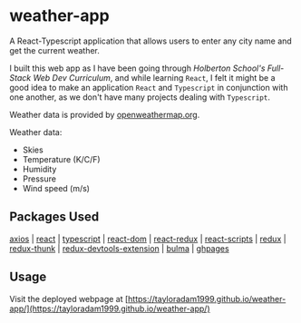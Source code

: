 # weather-app

A React-Typescript application that allows users to enter any city name and get the current weather.

I built this web app as I have been going through *Holberton School's Full-Stack Web Dev Curriculum*, and while learning ```React```, I felt
it might be a good idea to make an application ```React``` and ```Typescript``` in conjunction with one another, as we don't have many projects
dealing with ```Typescript```.
  
Weather data is provided by [openweathermap.org](https://openweathermap.org/).
  
Weather data:
- Skies
- Temperature (K/C/F)
- Humidity
- Pressure
- Wind speed (m/s)
  
## Packages Used
[axios](https://axios-http.com/docs/intro) |
[react](https://reactjs.org/docs/getting-started.html) |
[typescript](https://www.typescriptlang.org/) |
[react-dom](https://reactjs.org/docs/getting-started.html) |
[react-redux](https://react-redux.js.org/introduction) |
[react-scripts](https://react-scripts.netlify.com/docs/getting-started) |
[redux](https://redux.js.org/introduction) |
[redux-thunk](https://redux.js.org/docs/introduction#using-thunk) |
[redux-devtools-extension](https://chrome.google.com/webstore/detail/redux-devtools/lmhkpmbekcpmknklioeibfkpmmfibljd?hl=en) |
[bulma](https://bulma.io/) |
[ghpages](https://pages.github.com/)

## Usage
Visit the deployed webpage at [https://tayloradam1999.github.io/weather-app/](https://tayloradam1999.github.io/weather-app/)
